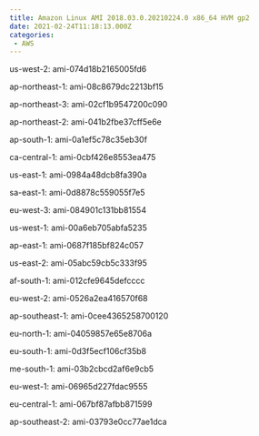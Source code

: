```yaml
---
title: Amazon Linux AMI 2018.03.0.20210224.0 x86_64 HVM gp2
date: 2021-02-24T11:18:13.000Z
categories:
 - AWS
---
```


us-west-2: ami-074d18b2165005fd6

ap-northeast-1: ami-08c8679dc2213bf15

ap-northeast-3: ami-02cf1b9547200c090

ap-northeast-2: ami-041b2fbe37cff5e6e

ap-south-1: ami-0a1ef5c78c35eb30f

ca-central-1: ami-0cbf426e8553ea475

us-east-1: ami-0984a48dcb8fa390a

sa-east-1: ami-0d8878c559055f7e5

eu-west-3: ami-084901c131bb81554

us-west-1: ami-00a6eb705abfa5235

ap-east-1: ami-0687f185bf824c057

us-east-2: ami-05abc59cb5c333f95

af-south-1: ami-012cfe9645defcccc

eu-west-2: ami-0526a2ea416570f68

ap-southeast-1: ami-0cee4365258700120

eu-north-1: ami-04059857e65e8706a

eu-south-1: ami-0d3f5ecf106cf35b8

me-south-1: ami-03b2cbcd2af6e9cb5

eu-west-1: ami-06965d227fdac9555

eu-central-1: ami-067bf87afbb871599

ap-southeast-2: ami-03793e0cc77ae1dca

